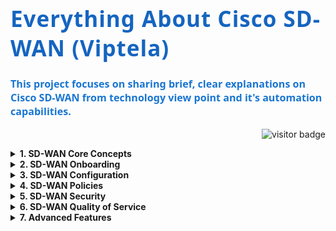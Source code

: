 

<h1 align="left" style="color:#1565c0; font-family:'Segoe UI', 'Roboto', 'Arial', 'Helvetica Neue', sans-serif; font-size:2.5em; font-weight:700; letter-spacing:1px;">
  Everything About Cisco SD-WAN (Viptela)
</h1>

<p align="left" style="color:#1976d2; font-size:1.15em; font-family:'Segoe UI', 'Roboto', 'Arial', 'Helvetica Neue', sans-serif; font-weight:500;">
  <b>This project focuses on sharing brief, clear explanations on Cisco SD-WAN from technology view point and it's automation capabilities.</b>
</p>


<p align="right">
  <img src="https://visitor-badge.laobi.icu/badge?page_id=network.tocoder.network.tocoder" alt="visitor badge"/>
</p>



<details>
  <summary><b>1. SD-WAN Core Concepts</b></summary>
  <ul>
    <li><a href="01_SD-WAN_Core_Concepts/SD-WAN_Controller_Funtions.md">Controllers Architecture</a></li>
    <li><a href="01_SD-WAN_Core_Concepts/Plane_Architecture.md">SD-WAN Functional Planes Overview</a></li>
    <li><a href="01_SD-WAN_Core_Concepts/Security_and_Authentication.md">Security & Transport Protocol</a></li>
    <li><a href="01_SD-WAN_Core_Concepts/How_SD-WAN_works.md">How SD-WAN Works (Step by Step Flow)</a></li>
    <li><a href="01_SD-WAN_Core_Concepts/Key_Protocols.md">Key Protocols</a></li>
    <li><a href="01_SD-WAN_Core_Concepts/Network_Ports.md">Network Ports</a></li>
    <li><a href="01_SD-WAN_Core_Concepts/Special_VPNs_in_Cisco_SD-WAN.md">Special VPNs in Cisco SD-WAN</a></li>
    <li><a href="01_SD-WAN_Core_Concepts/Verification_Commands.md">Verification Commands</a></li>
    <li><a href="01_SD-WAN_Core_Concepts/Quick_Troubleshooting_Checklist.md">Quick Troubleshooting Checklist</a></li>
  </ul>
</details>
<details>
  <summary><b>2. SD-WAN Onboarding</b></summary>
  <ul>
    <li><a href="02_SD-WAN_Onboarding/README.md">Onboarding Steps</a></li>
  </ul>
</details>
<details>
  <summary><b>3. SD-WAN Configuration</b></summary>
  <ul>
    <li><a href="03_SD-WAN_Configuration/README.md">Configuration Guide</a></li>
  </ul>
</details>
<details>
  <summary><b>4. SD-WAN Policies</b></summary>
  <ul>
    <li><a href="04_SD-WAN_Policies/README.md">Policy Types & Examples</a></li>
  </ul>
</details>
<details>
  <summary><b>5. SD-WAN Security</b></summary>
  <ul>
    <li><a href="05_SD-WAN_Security/README.md">Security Concepts</a></li>
  </ul>
</details>
<details>
  <summary><b>6. SD-WAN Quality of Service</b></summary>
  <ul>
    <li><a href="06_SD-WAN_Quality_of_Service/README.md">QoS Overview</a></li>
  </ul>
</details>
<details>
  <summary><b>7. Advanced Features</b></summary>
  <ul>
    <li><a href="07_Advanced_Features/README.md">Advanced Features</a></li>
  </ul>
</details>


